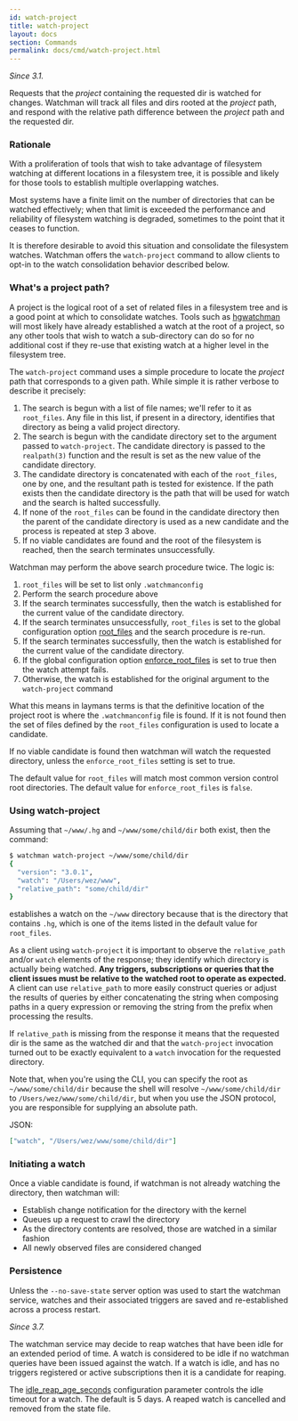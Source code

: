 ```yaml
---
id: watch-project
title: watch-project
layout: docs
section: Commands
permalink: docs/cmd/watch-project.html
---
```


*Since 3.1.*

Requests that the *project* containing the requested dir is watched for
changes.  Watchman will track all files and dirs rooted at the *project* path,
and respond with the relative path difference between the *project* path and
the requested dir.

### Rationale

With a proliferation of tools that wish to take advantage of
filesystem watching at different locations in a filesystem tree, it is
possible and likely for those tools to establish multiple overlapping
watches.

Most systems have a finite limit on the number of directories that can be
watched effectively; when that limit is exceeded the performance and
reliability of filesystem watching is degraded, sometimes to the point that it
ceases to function.

It is therefore desirable to avoid this situation and consolidate the
filesystem watches.  Watchman offers the `watch-project` command to allow
clients to opt-in to the watch consolidation behavior described below.

### What's a project path?

A project is the logical root of a set of related files in a filesystem tree
and is a good point at which to consolidate watches.  Tools such as
[hgwatchman](https://bitbucket.org/facebook/hgwatchman) will most likely have
already established a watch at the root of a project, so any other tools that
wish to watch a sub-directory can do so for no additional cost if they re-use
that existing watch at a higher level in the filesystem tree.

The `watch-project` command uses a simple procedure to locate the
*project* path that corresponds to a given path.  While simple it is
rather verbose to describe it precisely:

1. The search is begun with a list of file names; we'll refer to it as
   `root_files`.  Any file in this list, if present in a directory,
   identifies that directory as being a valid project directory.
2. The search is begun with the candidate directory set to the argument
   passed to `watch-project`.  The candidate directory is passed to
   the `realpath(3)` function and the result is set as the new value
   of the candidate directory.
3. The candidate directory is concatenated with each of the `root_files`,
   one by one, and the resultant path is tested for existence.  If the
   path exists then the candidate directory is the path that will be used
   for watch and the search is halted successfully.
4. If none of the `root_files` can be found in the candidate directory
   then the parent of the candidate directory is used as a new candidate
   and the process is repeated at step 3 above.
5. If no viable candidates are found and the root of the filesystem is reached,
   then the search terminates unsuccessfully.

Watchman may perform the above search procedure twice.  The logic is:

1. `root_files` will be set to list only `.watchmanconfig`
2. Perform the search procedure above
3. If the search terminates successfully, then the watch is established
   for the current value of the candidate directory.
4. If the search terminates unsuccessfully, `root_files` is set to
   the global configuration option [root_files](../config.html#root_files)
   and the search procedure is re-run.
5. If the search terminates successfully, then the watch is established
   for the current value of the candidate directory.
6. If the global configuration option
   [enforce_root_files](../config.html#enforce_root_files) is set to true
   then the watch attempt fails.
7. Otherwise, the watch is established for the original argument to the
   `watch-project` command

What this means in laymans terms is that the definitive location  of the
project root is where the `.watchmanconfig` file is found.  If it is
not found then the set of files defined by the `root_files` configuration
is used to locate a candidate.

If no viable candidate is found then watchman will watch the requested
directory, unless the `enforce_root_files` setting is set to true.

The default value for `root_files` will match most common version control
root directories.  The default value for `enforce_root_files` is `false`.

### Using watch-project

Assuming that `~/www/.hg` and `~/www/some/child/dir` both exist, then
the command:

```bash
$ watchman watch-project ~/www/some/child/dir
{
  "version": "3.0.1",
  "watch": "/Users/wez/www",
  "relative_path": "some/child/dir"
}
```

establishes a watch on the `~/www` directory because that is the directory
that contains `.hg`, which is one of the items listed in the default value
for `root_files`.

As a client using `watch-project` it is important to observe the
`relative_path` and/or `watch` elements of the response; they identify which
directory is actually being watched.  **Any triggers, subscriptions or queries
that the client issues must be relative to the watched root to operate as
expected.**  A client can use `relative_path` to more easily construct
queries or adjust the results of queries by either concatenating the string
when composing paths in a query expression or removing the string from the
prefix when processing the results.

If `relative_path` is missing from the response it means that the requested
dir is the same as the watched dir and that the `watch-project` invocation
turned out to be exactly equivalent to a `watch` invocation for the requested
directory.

Note that, when you're using the CLI, you can specify the root as
`~/www/some/child/dir` because the shell will resolve `~/www/some/child/dir` to
`/Users/wez/www/some/child/dir`, but when you use the JSON protocol, you are
responsible for supplying an absolute path.

JSON:

```json
["watch", "/Users/wez/www/some/child/dir"]
```

### Initiating a watch

Once a viable candidate is found, if watchman is not already watching the
directory, then watchman will:

 * Establish change notification for the directory with the kernel
 * Queues up a request to crawl the directory
 * As the directory contents are resolved, those are watched in a similar
   fashion
 * All newly observed files are considered changed

### Persistence

Unless the `--no-save-state` server option was used to start the watchman
service, watches and their associated triggers are saved and re-established
across a process restart.

*Since 3.7.*

The watchman service may decide to reap watches that have been idle for an
extended period of time.  A watch is considered to be idle if no watchman
queries have been issued against the watch.  If a watch is idle, and has no
triggers registered or active subscriptions then it is a candidate for reaping.

The [idle_reap_age_seconds](../config.html#idle-reap-age-seconds) configuration
parameter controls the idle timeout for a watch.  The default is 5 days.
A reaped watch is cancelled and removed from the state file.
